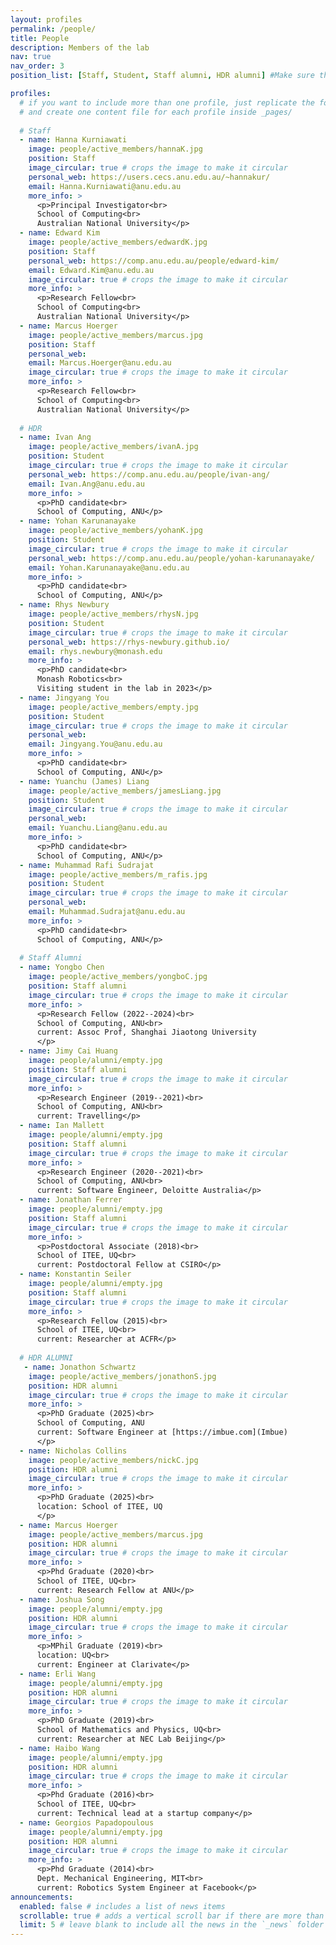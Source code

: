 ```yaml
---
layout: profiles
permalink: /people/
title: People
description: Members of the lab
nav: true
nav_order: 3
position_list: [Staff, Student, Staff alumni, HDR alumni] #Make sure this is not empty

profiles:
  # if you want to include more than one profile, just replicate the following block
  # and create one content file for each profile inside _pages/
  
  # Staff
  - name: Hanna Kurniawati
    image: people/active_members/hannaK.jpg
    position: Staff
    image_circular: true # crops the image to make it circular
    personal_web: https://users.cecs.anu.edu.au/~hannakur/
    email: Hanna.Kurniawati@anu.edu.au
    more_info: >
      <p>Principal Investigator<br>
      School of Computing<br>
      Australian National University</p>
  - name: Edward Kim
    image: people/active_members/edwardK.jpg
    position: Staff
    personal_web: https://comp.anu.edu.au/people/edward-kim/
    email: Edward.Kim@anu.edu.au
    image_circular: true # crops the image to make it circular
    more_info: >
      <p>Research Fellow<br>
      School of Computing<br>
      Australian National University</p>
  - name: Marcus Hoerger
    image: people/active_members/marcus.jpg
    position: Staff
    personal_web: 
    email: Marcus.Hoerger@anu.edu.au
    image_circular: true # crops the image to make it circular
    more_info: >
      <p>Research Fellow<br>
      School of Computing<br>
      Australian National University</p>
  
  # HDR
  - name: Ivan Ang
    image: people/active_members/ivanA.jpg
    position: Student
    image_circular: true # crops the image to make it circular
    personal_web: https://comp.anu.edu.au/people/ivan-ang/
    email: Ivan.Ang@anu.edu.au
    more_info: >
      <p>PhD candidate<br>
      School of Computing, ANU</p>
  - name: Yohan Karunanayake
    image: people/active_members/yohanK.jpg
    position: Student
    image_circular: true # crops the image to make it circular
    personal_web: https://comp.anu.edu.au/people/yohan-karunanayake/
    email: Yohan.Karunanayake@anu.edu.au
    more_info: >
      <p>PhD candidate<br>
      School of Computing, ANU</p>
  - name: Rhys Newbury
    image: people/active_members/rhysN.jpg
    position: Student
    image_circular: true # crops the image to make it circular
    personal_web: https://rhys-newbury.github.io/
    email: rhys.newbury@monash.edu
    more_info: >
      <p>PhD candidate<br>
      Monash Robotics<br>
      Visiting student in the lab in 2023</p>
  - name: Jingyang You
    image: people/active_members/empty.jpg
    position: Student
    image_circular: true # crops the image to make it circular
    personal_web: 
    email: Jingyang.You@anu.edu.au
    more_info: >
      <p>PhD candidate<br>
      School of Computing, ANU</p>
  - name: Yuanchu (James) Liang
    image: people/active_members/jamesLiang.jpg
    position: Student
    image_circular: true # crops the image to make it circular
    personal_web: 
    email: Yuanchu.Liang@anu.edu.au
    more_info: >
      <p>PhD candidate<br>
      School of Computing, ANU</p>
  - name: Muhammad Rafi Sudrajat
    image: people/active_members/m_rafis.jpg
    position: Student
    image_circular: true # crops the image to make it circular
    personal_web: 
    email: Muhammad.Sudrajat@anu.edu.au
    more_info: >
      <p>PhD candidate<br>
      School of Computing, ANU</p>
  
  # Staff Alumni
  - name: Yongbo Chen
    image: people/active_members/yongboC.jpg
    position: Staff alumni
    image_circular: true # crops the image to make it circular
    more_info: >
      <p>Research Fellow (2022--2024)<br>
      School of Computing, ANU<br>
      current: Assoc Prof, Shanghai Jiaotong University
      </p>
  - name: Jimy Cai Huang 
    image: people/alumni/empty.jpg
    position: Staff alumni
    image_circular: true # crops the image to make it circular
    more_info: >
      <p>Research Engineer (2019--2021)<br>
      School of Computing, ANU<br>
      current: Travelling</p>
  - name: Ian Mallett
    image: people/alumni/empty.jpg
    position: Staff alumni
    image_circular: true # crops the image to make it circular
    more_info: >
      <p>Research Engineer (2020--2021)<br>
      School of Computing, ANU<br>
      current: Software Engineer, Deloitte Australia</p>
  - name: Jonathan Ferrer
    image: people/alumni/empty.jpg
    position: Staff alumni
    image_circular: true # crops the image to make it circular
    more_info: >
      <p>Postdoctoral Associate (2018)<br>
      School of ITEE, UQ<br>
      current: Postdoctoral Fellow at CSIRO</p>
  - name: Konstantin Seiler
    image: people/alumni/empty.jpg
    position: Staff alumni
    image_circular: true # crops the image to make it circular
    more_info: >
      <p>Research Fellow (2015)<br>
      School of ITEE, UQ<br>
      current: Researcher at ACFR</p>
  
  # HDR ALUMNI
   - name: Jonathon Schwartz
    image: people/active_members/jonathonS.jpg
    position: HDR alumni
    image_circular: true # crops the image to make it circular
    more_info: >
      <p>PhD Graduate (2025)<br>
      School of Computing, ANU
      current: Software Engineer at [https://imbue.com](Imbue)
      </p>
  - name: Nicholas Collins
    image: people/active_members/nickC.jpg
    position: HDR alumni
    image_circular: true # crops the image to make it circular
    more_info: >
      <p>PhD Graduate (2025)<br>
      location: School of ITEE, UQ
      </p>
  - name: Marcus Hoerger
    image: people/active_members/marcus.jpg
    position: HDR alumni
    image_circular: true # crops the image to make it circular
    more_info: >
      <p>Phd Graduate (2020)<br>
      School of ITEE, UQ<br>
      current: Research Fellow at ANU</p>
  - name: Joshua Song
    image: people/alumni/empty.jpg
    position: HDR alumni
    image_circular: true # crops the image to make it circular
    more_info: >
      <p>MPhil Graduate (2019)<br>
      location: UQ<br>
      current: Engineer at Clarivate</p>
  - name: Erli Wang
    image: people/alumni/empty.jpg
    position: HDR alumni
    image_circular: true # crops the image to make it circular
    more_info: >
      <p>PhD Graduate (2019)<br>
      School of Mathematics and Physics, UQ<br>
      current: Researcher at NEC Lab Beijing</p>
  - name: Haibo Wang
    image: people/alumni/empty.jpg
    position: HDR alumni
    image_circular: true # crops the image to make it circular
    more_info: >
      <p>Phd Graduate (2016)<br>
      School of ITEE, UQ<br>
      current: Technical lead at a startup company</p>
  - name: Georgios Papadopoulous
    image: people/alumni/empty.jpg
    position: HDR alumni
    image_circular: true # crops the image to make it circular
    more_info: >
      <p>Phd Graduate (2014)<br>
      Dept. Mechanical Engineering, MIT<br>
      current: Robotics System Engineer at Facebook</p>
announcements:
  enabled: false # includes a list of news items
  scrollable: true # adds a vertical scroll bar if there are more than 3 news items
  limit: 5 # leave blank to include all the news in the `_news` folder
---
```

